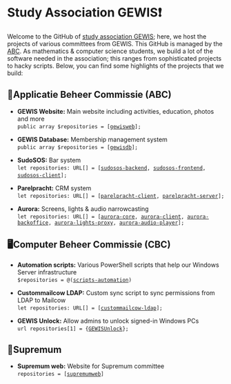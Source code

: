 # Study Association GEWIS❗
Welcome to the GitHub of [study association GEWIS](https://gewis.nl); here, we host the projects of various committees from GEWIS. This GitHub is managed by the [ABC](mailto:abc@gewis.nl). As mathematics & computer science students, we build a lot of the software needed in the association; this ranges from sophisticated projects to hacky scripts. Below, you can find some highlights of the projects that we build:

## 🚀Applicatie Beheer Commissie (ABC)
* **GEWIS Website:** Main website including activities, education, photos and more<br>`public array $repositories = [`[`gewisweb`](https://github.com/GEWIS/gewisweb)`];`
- **GEWIS Database:** Membership management system <br>`public array $repositories = [`[`gewisdb`](https://github.com/GEWIS/gewisdb)`];`
* **SudoSOS:** Bar system <br>`let repositories: URL[] = [`[`sudosos-backend`](https://github.com/GEWIS/sudosos-backend)`, `[`sudosos-frontend`](https://github.com/GEWIS/sudosos-frontend)`,  `[`sudosos-client`](https://github.com/GEWIS/sudosos-client)`];`
- **Parelpracht:** CRM system <br>`let repositories: URL[] = [`[`parelpracht-client`](https://github.com/GEWIS/parelpracht-client)`, `[`parelpracht-server`](https://github.com/GEWIS/parelpracht-server)`];`
* **Aurora:** Screens, lights & audio narrowcasting <br>`let repositories: URL[] = [`[`aurora-core`](https://github.com/GEWIS/aurora-core)`, `[`aurora-client`](https://github.com/GEWIS/aurora-client)`, `[`aurora-backoffice`](https://github.com/GEWIS/aurora-backoffice)`, `[`aurora-lights-proxy`](https://github.com/GEWIS/aurora-lights-proxy)`, `[`aurora-audio-player`](https://github.com/GEWIS/aurora-audio-player)`];`


## 🖥️Computer Beheer Commissie (CBC) 
* **Automation scripts:** Various PowerShell scripts that help our Windows Server infrastructure<br>`$repositories = @(`[`scripts-automation`](https://github.com/GEWIS/scripts-automation)`)`
- **Custommailcow LDAP:** Custom sync script to sync permissions from LDAP to Mailcow<br>`let repositories: URL[] = [`[`custommailcow-ldap`](https://github.com/GEWIS/custommailcow-ldap)`];`
* **GEWIS Unlock:** Allow admins to unlock signed-in Windows PCs<br>`url repositories[1] = {`[`GEWISUnlock`](https://github.com/GEWIS/GEWISUnlock)`};`

## 📖Supremum 
* **Supremum web:** Website for Supremum committee<br>`repositories = [`[`supremumweb`](https://github.com/GEWIS/supremumweb)`]`
